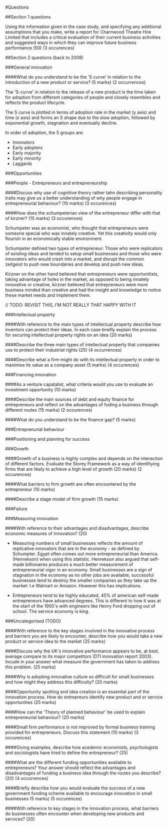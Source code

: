 #Questions

##Section 1 questions

Using the information given in the case study, and specifying any additional assumptions that you make, write a report for Charnwood Theatre Hire Limited that includes a critical evaluation of their current business activities and suggested ways in which they can improve future business performance (50) (3 occurences)

##Section 2 questions (back to 2008)

###General innovation

####What do you understand to be the 'S curve' in relation to the introduction of a new product or service? (5 marks) (2 occurrences)

The 'S-curve' in relation to the release of a new product is the time taken for adoption from different categories of people and closely resembles and reflects the product lifecycle. 

The S curve is plotted in terms of adoption rate in the market (y axis) and time (x axis) and forms an S shape due to the slow adoption, followed by exponential growth, stagnation and eventually decline. 

In order of adoption, the 5 groups are: 

* Innovators
* Early adopters
* Early majority
* Early minority
* Laggards

###Opportunities

###People - Entrepreneurs and entrepreneurship

####Discuss why use of cognitive theory rather tahn describing personality traits may give us a better understanding of why people engage in entrepreneurial behaviour? (10 marks) (3 occurences)

####How does the schumpeterian view of the entrepreneur differ with that of kirzner? (15 marks) (3 occurences)

Schumpeter was an economist, who thought that entrepreneurs were someone special who was innately creative. Yet this creativity would only flourish in an economically stable environment. 

Schumpeter defined two types of entrepreneur: Those who were replicators of existing ideas and tended to setup small businesses and those who were innovators who would crash into a market, and disrupt the common zeitgeist to push new boundaries and develop and push new ideas. 

Kirzner on the other hand believed that entrepreneurs were opportunitists, taking advantage of holes in the market, as opposed to being innately innovative or creative, kirzner believed that entrepreneurs were more business minded than creative and had the insight and knowledge to notice these market needs and implement them.

// TODO: REVISIT THIS, I'M NOT REALLY THAT HAPPY WITH IT

###Intellectual property

####With reference to the main types of intellectual property describe how inventors can protect their ideas. In each case briefly explain the process for securing intellectual property rights on an idea (20 marks)

####Describe the three main types of intellectual property that companies use to protect their industrial rights (25) (4 occurrences)

####Describe what a firm might do with its intellectual property in order to maximise its value as a company asset (5 marks) (4 occurences)

###Financing innovation

####As a venture capatalist, what criteria would you use to evaluate an investment opportunity (10 marks)

####Describe the main sources of debt and equity finance for entrepreneurs and reflect on the advantages of fuding a business through different routes (15 marks) (2 occurences)

####What do you understand to be the finance gap? (5 marks)

###Entreprenurial behaviour

###Positioning and planning for success

###Growth

####Growth of a business is highly complex and depends on the interaction of different factors. Evaluate the Storey Framework as a way of identifiying firms that are likely to achieve a high level of growth (20 marks) (2 occurences)

####What barriers to firm growth are often encountered by the entrepreneur (10 marks)

####Describe a stage model of firm growth (15 marks)

###Failure

###Measuring innovation

####With reference to their advantages and disadvantages, describe economic measures of innovation? (20)

* Measuring numbers of small businesses reflects the amount of replicative innovators that are in the economy - as defined by Schumpter. Egypt often comes out more entrepreneurial than America (Henrekson) when using this statistic. Henrekson also argued that self-made billionaires produces a much better measurement of entrepreneurial vigor in an economy. Small businesses are a sign of stagnation in the economy as no other jobs are available, successful businesses tend to destroy the smaller companies as they take up the market: I.e Walmart or Amazon. However this has implications.

* Entrepreneurs tend to be highly educated, 45% of american self-made entrepreneurs have advanced degrees. This is different to how it was at the start of the 1900's with engineers like Henry Ford dropping out of school. The service economy is king. 

###Uncategorised (TODO)



####With reference to the key stages involved in the innovative process and barriers you are likely to encounter, describe how you would take a new product or service idea to the market (25 marks)

####Discuss why the UK's innovative performance appears to be, at best, average compare to its major competitors (DTI innovation report 2003). Incude in your answer what measure the government has taken to address this problem. (25 marks)

####Why is adopting innovative culture so difficult for small businesses and how might they address this difficulty? (20 marks)

####Opportunity spotting and idea creation is an essential part of the innovation process. How do entrepreurs identify new product and or service opportunities (25 marks)

####How can the 'Theory of planned behaviour' be used to explain entrepreneurial behaviour? (20 marks)

####Small firm performance is not improved by formal business training provided for entrepreneurs. Discuss this statement (10 marks) (3 occurences)

####Giving examples, describe how acedemic economists, psychologists and sociologists have tried to define the entrepreneur? (25)

####What are the different funding opportunities available to entrepreneurs? Your answer should reflect the advantages and disadvantages of funding a business idea through the routes you describe? (20) (4 occurrences)

####Briefly describe how you would evaluate the success of a new government funding scheme available to encourage innovation in small businesses (5 marks) (5 occurences)

####With reference to key stages in the innovation process, what barriers do businesses often encounter when developing new products and services? (20)
